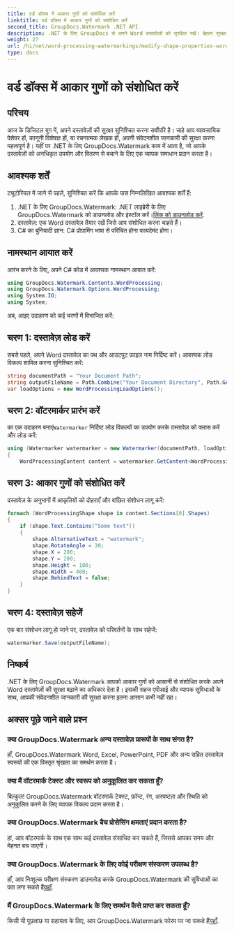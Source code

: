 ```yaml
---
title: वर्ड डॉक्स में आकार गुणों को संशोधित करें
linktitle: वर्ड डॉक्स में आकार गुणों को संशोधित करें
second_title: GroupDocs.Watermark .NET API
description: .NET के लिए GroupDocs से अपने Word दस्तावेज़ों को सुरक्षित रखें। बेहतर सुरक्षा के लिए आकार गुणों को आसानी से संशोधित करें।
weight: 27
url: /hi/net/word-processing-watermarkings/modify-shape-properties-word-docs/
type: docs
---
```

# वर्ड डॉक्स में आकार गुणों को संशोधित करें

## परिचय
आज के डिजिटल युग में, अपने दस्तावेज़ों की सुरक्षा सुनिश्चित करना सर्वोपरि है। चाहे आप व्यावसायिक पेशेवर हों, कानूनी विशेषज्ञ हों, या रचनात्मक लेखक हों, अपनी संवेदनशील जानकारी की सुरक्षा करना महत्वपूर्ण है। यहीं पर .NET के लिए GroupDocs.Watermark काम में आता है, जो आपके दस्तावेज़ों को अनधिकृत उपयोग और वितरण से बचाने के लिए एक व्यापक समाधान प्रदान करता है।
## आवश्यक शर्तें
ट्यूटोरियल में जाने से पहले, सुनिश्चित करें कि आपके पास निम्नलिखित आवश्यक शर्तें हैं:
1.  .NET के लिए GroupDocs.Watermark: .NET लाइब्रेरी के लिए GroupDocs.Watermark को डाउनलोड और इंस्टॉल करें।[लिंक को डाउनलोड करें](https://releases.groupdocs.com/Watermark/net/).
2. दस्तावेज़: एक Word दस्तावेज़ तैयार रखें जिसे आप संशोधित करना चाहते हैं।
3. C# का बुनियादी ज्ञान: C# प्रोग्रामिंग भाषा से परिचित होना फायदेमंद होगा।

## नामस्थान आयात करें
आरंभ करने के लिए, अपने C# कोड में आवश्यक नामस्थान आयात करें:
```csharp
using GroupDocs.Watermark.Contents.WordProcessing;
using GroupDocs.Watermark.Options.WordProcessing;
using System.IO;
using System;
```
अब, आइए उदाहरण को कई चरणों में विभाजित करें:
## चरण 1: दस्तावेज़ लोड करें
सबसे पहले, अपने Word दस्तावेज़ का पथ और आउटपुट फ़ाइल नाम निर्दिष्ट करें। आवश्यक लोड विकल्प शामिल करना सुनिश्चित करें:
```csharp
string documentPath = "Your Document Path";
string outputFileName = Path.Combine("Your Document Directory", Path.GetFileName(documentPath));
var loadOptions = new WordProcessingLoadOptions();
```
## चरण 2: वॉटरमार्कर प्रारंभ करें
का एक उदाहरण बनाएं`Watermarker` निर्दिष्ट लोड विकल्पों का उपयोग करके दस्तावेज़ को क्लास करें और लोड करें:
```csharp
using (Watermarker watermarker = new Watermarker(documentPath, loadOptions))
{
    WordProcessingContent content = watermarker.GetContent<WordProcessingContent>();
```
## चरण 3: आकार गुणों को संशोधित करें
दस्तावेज़ के अनुभागों में आकृतियों को दोहराएँ और वांछित संशोधन लागू करें:
```csharp
foreach (WordProcessingShape shape in content.Sections[0].Shapes)
{
    if (shape.Text.Contains("Some text"))
    {
        shape.AlternativeText = "watermark";
        shape.RotateAngle = 30;
        shape.X = 200;
        shape.Y = 200;
        shape.Height = 100;
        shape.Width = 400;
        shape.BehindText = false;
    }
}
```
## चरण 4: दस्तावेज़ सहेजें
एक बार संशोधन लागू हो जाने पर, दस्तावेज़ को परिवर्तनों के साथ सहेजें:
```csharp
watermarker.Save(outputFileName);
```
## निष्कर्ष
.NET के लिए GroupDocs.Watermark आपको आकार गुणों को आसानी से संशोधित करके अपने Word दस्तावेज़ों की सुरक्षा बढ़ाने का अधिकार देता है। इसकी सहज एपीआई और व्यापक सुविधाओं के साथ, आपकी संवेदनशील जानकारी की सुरक्षा करना इतना आसान कभी नहीं रहा।

## अक्सर पूछे जाने वाले प्रश्न
### क्या GroupDocs.Watermark अन्य दस्तावेज़ प्रारूपों के साथ संगत है?
हाँ, GroupDocs.Watermark Word, Excel, PowerPoint, PDF और अन्य सहित दस्तावेज़ स्वरूपों की एक विस्तृत श्रृंखला का समर्थन करता है।
### क्या मैं वॉटरमार्क टेक्स्ट और स्वरूप को अनुकूलित कर सकता हूँ?
बिल्कुल! GroupDocs.Watermark वॉटरमार्क टेक्स्ट, फ़ॉन्ट, रंग, अस्पष्टता और स्थिति को अनुकूलित करने के लिए व्यापक विकल्प प्रदान करता है।
### क्या GroupDocs.Watermark बैच प्रोसेसिंग क्षमताएं प्रदान करता है?
हां, आप वॉटरमार्क के साथ एक साथ कई दस्तावेज़ संसाधित कर सकते हैं, जिससे आपका समय और मेहनत बच जाएगी।
### क्या GroupDocs.Watermark के लिए कोई परीक्षण संस्करण उपलब्ध है?
 हाँ, आप निःशुल्क परीक्षण संस्करण डाउनलोड करके GroupDocs.Watermark की सुविधाओं का पता लगा सकते हैं[यहाँ](https://releases.groupdocs.com/).
### मैं GroupDocs.Watermark के लिए समर्थन कैसे प्राप्त कर सकता हूँ?
 किसी भी पूछताछ या सहायता के लिए, आप GroupDocs.Watermark फोरम पर जा सकते हैं[यहाँ](https://forum.groupdocs.com/c/watermark/19).
